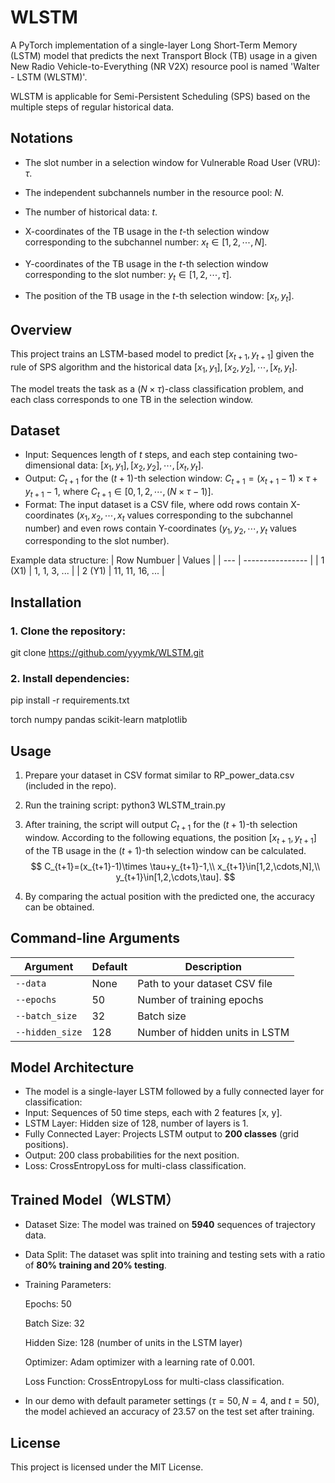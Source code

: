 # WLSTM
A PyTorch implementation of a single-layer Long Short-Term Memory (LSTM) model that predicts the next Transport Block (TB) usage in a given New Radio Vehicle-to-Everything (NR V2X) resource pool is named 'Walter - LSTM (WLSTM)'. 

WLSTM is applicable for Semi-Persistent Scheduling (SPS) based on the multiple steps of  regular historical data.

## Notations

- The slot number in a selection window for Vulnerable Road User (VRU): $\tau$.


- The independent subchannels number in the resource pool: $N$.


- The number of historical data: $t$.


- X-coordinates of the TB usage in the $t$-th selection window corresponding to the subchannel number: $x_t\in[1,2,\cdots,N]$.


- Y-coordinates of the TB usage in the $t$-th selection window corresponding to the  slot number: $y_t\in[1,2,\cdots,\tau]$.


- The position of the TB usage in the $t$-th selection window: $[x_{t}, y_{t}]$.
## Overview
This project trains an LSTM-based model to predict $[x_{t+1}, y_{t+1}]$ given the rule of SPS algorithm and the historical data $[x_{1}, y_{1}],[x_{2}, y_{2}],\cdots,[x_{t}, y_{t}]$. 

The model treats the task as a $(N\times\tau)$-class classification problem, and each class corresponds to one TB in the selection window. 

## Dataset

- Input: Sequences length of $t$ steps, and each step containing two-dimensional data: $[x_{1}, y_{1}],[x_{2}, y_{2}],\cdots,[x_{t}, y_{t}]$.
- Output: $C_{t+1}$ for the $(t+1)$-th selection window: $C_{t+1}=(x_{t+1}-1)\times \tau+y_{t+1}-1$, where $C_{t+1}\in[0,1,2,\cdots,(N\times\tau-1)]$.
- Format: The input dataset is a CSV file, where odd rows contain X-coordinates ($x_1, x_2,\cdots,x_t$ values corresponding to the subchannel number) and even rows contain Y-coordinates ($y_1,y_2,\cdots,y_t$ values corresponding to the  slot number).
  
Example data structure:
| Row Numbuer | Values           |
| --- | ---------------- |
| 1 (X1)  | 1, 1, 3, ...      |
| 2 (Y1)  | 11, 11, 16, ...   |

## Installation

### 1. Clone the repository:
git clone https://github.com/yyymk/WLSTM.git

### 2. Install dependencies:
pip install -r requirements.txt

torch
numpy
pandas
scikit-learn
matplotlib

## Usage
1. Prepare your dataset in CSV format similar to RP_power_data.csv (included in the repo).
2. Run the training script:
   python3 WLSTM_train.py
3. After training, the script will output $C_{t+1}$ for the $(t+1)$-th selection window. According to the following equations, the position $[x_{t+1}, y_{t+1}]$ of the TB usage in the $(t+1)$-th selection window can be calculated.
$$
C_{t+1}=(x_{t+1}-1)\times \tau+y_{t+1}-1,\\
x_{t+1}\in[1,2,\cdots,N],\\
y_{t+1}\in[1,2,\cdots,\tau].
$$

5. By comparing the actual position with the predicted one, the accuracy can be obtained.

## Command-line Arguments
| Argument        | Default | Description                    |
| --------------- | ------- | ------------------------------ |
| `--data`        | None    | Path to your dataset CSV file  |
| `--epochs`      | 50      | Number of training epochs      |
| `--batch_size`  | 32      | Batch size                     |
| `--hidden_size` | 128     | Number of hidden units in LSTM |

## Model Architecture
- The model is a single-layer LSTM followed by a fully connected layer for classification:
- Input: Sequences of 50 time steps, each with 2 features [x, y].
- LSTM Layer: Hidden size of 128, number of layers is 1.
- Fully Connected Layer: Projects LSTM output to **200 classes** (grid positions).
- Output: 200 class probabilities for the next position.
- Loss: CrossEntropyLoss for multi-class classification.

## Trained Model（WLSTM）
- Dataset Size: The model was trained on **5940** sequences of trajectory data.
- Data Split: The dataset was split into training and testing sets with a ratio of **80% training and 20% testing**.
- Training Parameters:

    Epochs: 50

    Batch Size: 32

    Hidden Size: 128 (number of units in the LSTM layer)

    Optimizer: Adam optimizer with a learning rate of 0.001.

    Loss Function: CrossEntropyLoss for multi-class classification.

- In our demo with default parameter settings ($\tau=50, N=4$, and $t=50$), the model achieved an accuracy of $23.57%$ on the test set after training.

## License
This project is licensed under the MIT License.

